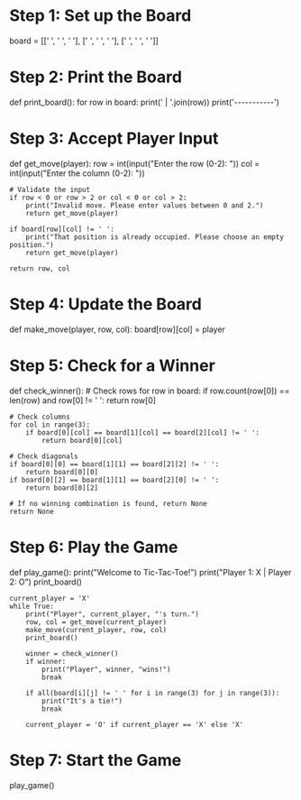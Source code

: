 # Step 1: Set up the Board
board = [[' ', ' ', ' '],
         [' ', ' ', ' '],
         [' ', ' ', ' ']]


# Step 2: Print the Board
def print_board():
    for row in board:
        print(' | '.join(row))
        print('-----------')


# Step 3: Accept Player Input
def get_move(player):
    row = int(input("Enter the row (0-2): "))
    col = int(input("Enter the column (0-2): "))

    # Validate the input
    if row < 0 or row > 2 or col < 0 or col > 2:
        print("Invalid move. Please enter values between 0 and 2.")
        return get_move(player)

    if board[row][col] != ' ':
        print("That position is already occupied. Please choose an empty position.")
        return get_move(player)

    return row, col


# Step 4: Update the Board
def make_move(player, row, col):
    board[row][col] = player


# Step 5: Check for a Winner
def check_winner():
    # Check rows
    for row in board:
        if row.count(row[0]) == len(row) and row[0] != ' ':
            return row[0]

    # Check columns
    for col in range(3):
        if board[0][col] == board[1][col] == board[2][col] != ' ':
            return board[0][col]

    # Check diagonals
    if board[0][0] == board[1][1] == board[2][2] != ' ':
        return board[0][0]
    if board[0][2] == board[1][1] == board[2][0] != ' ':
        return board[0][2]

    # If no winning combination is found, return None
    return None


# Step 6: Play the Game
def play_game():
    print("Welcome to Tic-Tac-Toe!")
    print("Player 1: X | Player 2: O")
    print_board()

    current_player = 'X'
    while True:
        print("Player", current_player, "'s turn.")
        row, col = get_move(current_player)
        make_move(current_player, row, col)
        print_board()

        winner = check_winner()
        if winner:
            print("Player", winner, "wins!")
            break

        if all(board[i][j] != ' ' for i in range(3) for j in range(3)):
            print("It's a tie!")
            break

        current_player = 'O' if current_player == 'X' else 'X'


# Step 7: Start the Game
play_game()
